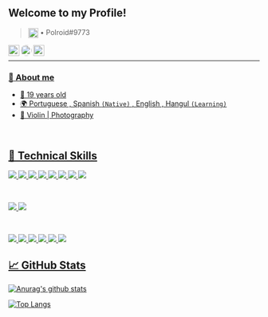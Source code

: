 ## Welcome to my Profile! 
[Colocar este link es Visitors]: <> (https://visitor-badge.glitch.me/badge?page_id=donatto22)
> <img width=20px src="https://dashboard.snapcraft.io/site_media/appmedia/2021/05/discord.png" align="center" max-width="100%" alt="Discord"/> • Polroid#9773

<a href="https://www.linkedin.com/in/devdonatto-minaya/">
  <img width=22px src="https://cdn-icons-png.flaticon.com/512/174/174857.png" align="left" max-width="100%" alt="LinkedIn"/>
</a>
  
<a href="https://api.whatsapp.com/send?phone=51913242570">
  <img width=22px src="https://cdn-icons-png.flaticon.com/512/134/134937.png" style="border-radius: 50px;" align="left" max-width="100%" alt="Whatsapp">
</a>

<a href="https://www.sololearn.com/profile/15661325">
  <img width=22px src="https://pbs.twimg.com/profile_images/1410707398021550084/MmGTT4dY_400x400.jpg" align="left" max-width="100%" alt="SoloLearn"
</a>
</br>

<hr>

### 💬 About me
- 👤 19 years old
- 🌍 Portuguese , Spanish `(Native)` , English , Hangul `(Learning)`
- 🖤 Violin | Photography
</br>

## 💼 Technical Skills

![](https://img.shields.io/badge/Code-React-informational?style=flat-square&logo=react&color=61DAFB)
![](https://img.shields.io/badge/Code-Angular-informational?style=flat-square&logo=Angular&color=E23237)
![](https://img.shields.io/badge/Code-Java-informational?style=flat-square&logo=Java&color=E23237)
![](https://img.shields.io/badge/Code-CS-informational?style=flat-square&logo=csharp&color=764ABC)
![](https://img.shields.io/badge/Style-TypeScript-informational?style=flat-square&logo=TypeScript&color=1572B6)
![](https://img.shields.io/badge/Code-JavaScript-informational?style=flat-square&logo=JavaScript&color=F7DF1E)
![](https://img.shields.io/badge/Code-HTML5-informational?style=flat-square&logo=HTML5&color=E34F26)
![](https://img.shields.io/badge/Code-MySQL-informational?style=flat-square&logo=MySql&color=003B57)

</br>

![](https://img.shields.io/badge/Style-SCSS-informational?style=flat-square&logo=Sass&color=DB7093)
![](https://img.shields.io/badge/Style-CSS3-informational?style=flat-square&logo=CSS3&color=1572B6)

</br>

![](https://img.shields.io/badge/Tools-Figma-informational?style=flat-square&logo=Figma&color=F24E1E)
![](https://img.shields.io/badge/Tools-NPM-informational?style=flat-square&logo=NPM&color=CB3837)
![](https://img.shields.io/badge/Tools-Heroku-informational?style=flat-square&logo=Heroku&color=430098)
![](https://img.shields.io/badge/Tools-Netlify-informational?style=flat-square&logo=netlify&color=00C7B7)
![](https://img.shields.io/badge/Tools-Git-informational?style=flat-square&logo=Git&color=F05032)
![](https://img.shields.io/badge/Tools-GitHub-informational?style=flat-square&logo=GitHub&color=181717)

## 📈 GitHub Stats 

[![Anurag's github stats](https://github-readme-stats.vercel.app/api?username=donatto22&theme=tokyonight)](https://github.com/donatto22)

[![Top Langs](https://github-readme-stats.vercel.app/api/top-langs/?username=donatto22&layout=compact&theme=tokyonight)](https://github.com/donatto22)


